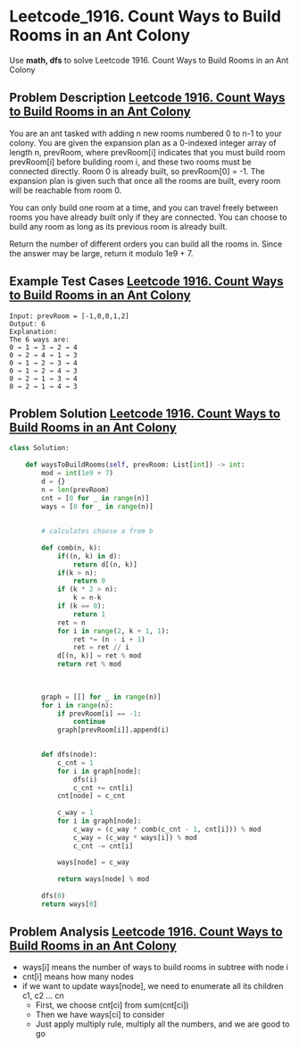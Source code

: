 # Leetcode_1916. Count Ways to Build Rooms in an Ant Colony



Use **math, dfs** to solve Leetcode 1916. Count Ways to Build Rooms in an Ant Colony
<!--more-->



## Problem Description [Leetcode 1916. Count Ways to Build Rooms in an Ant Colony](https://leetcode.com/problems/count-ways-to-build-rooms-in-an-ant-colony/)

<p>
You are an ant tasked with adding n new rooms numbered 0 to n-1 to your colony. You are given the expansion plan as a 0-indexed integer array of length n, prevRoom, where prevRoom[i] indicates that you must build room prevRoom[i] before building room i, and these two rooms must be connected directly. Room 0 is already built, so prevRoom[0] = -1. The expansion plan is given such that once all the rooms are built, every room will be reachable from room 0.

You can only build one room at a time, and you can travel freely between rooms you have already built only if they are connected. You can choose to build any room as long as its previous room is already built.

Return the number of different orders you can build all the rooms in. Since the answer may be large, return it modulo 1e9 + 7.
</p>




## Example Test Cases [Leetcode 1916. Count Ways to Build Rooms in an Ant Colony](https://leetcode.com/problems/count-ways-to-build-rooms-in-an-ant-colony/)

```
Input: prevRoom = [-1,0,0,1,2]
Output: 6
Explanation:
The 6 ways are:
0 → 1 → 3 → 2 → 4
0 → 2 → 4 → 1 → 3
0 → 1 → 2 → 3 → 4
0 → 1 → 2 → 4 → 3
0 → 2 → 1 → 3 → 4
0 → 2 → 1 → 4 → 3
```



## Problem Solution [Leetcode 1916. Count Ways to Build Rooms in an Ant Colony](https://leetcode.com/problems/count-ways-to-build-rooms-in-an-ant-colony/)

```python
class Solution:
    
    def waysToBuildRooms(self, prevRoom: List[int]) -> int:
        mod = int(1e9 + 7)
        d = {}
        n = len(prevRoom)
        cnt = [0 for _ in range(n)]
        ways = [0 for _ in range(n)]
        
        
        # calculates choose a from b
        
        def comb(n, k):
            if((n, k) in d):
                return d[(n, k)]
            if(k > n):
                return 0
            if (k * 2 > n):
                k = n-k
            if (k == 0):
                return 1
            ret = n
            for i in range(2, k + 1, 1):
                ret *= (n - i + 1)
                ret = ret // i
            d[(n, k)] = ret % mod
            return ret % mod

        
        
        graph = [[] for _ in range(n)]
        for i in range(n):
            if prevRoom[i] == -1:
                continue
            graph[prevRoom[i]].append(i)
        

        def dfs(node):
            c_cnt = 1
            for i in graph[node]:
                dfs(i)
                c_cnt += cnt[i]
            cnt[node] = c_cnt
            
            c_way = 1
            for i in graph[node]:
                c_way = (c_way * comb(c_cnt - 1, cnt[i])) % mod 
                c_way = (c_way * ways[i]) % mod
                c_cnt -= cnt[i]
                
            ways[node] = c_way
            
            return ways[node] % mod
        
        dfs(0)
        return ways[0]
```



## Problem Analysis [Leetcode 1916. Count Ways to Build Rooms in an Ant Colony](https://leetcode.com/problems/count-ways-to-build-rooms-in-an-ant-colony/)
- ways[i] means the number of ways to build rooms in subtree with node i
- cnt[i] means how many nodes 
- if we want to update ways[node], we need to enumerate all its children c1, c2 ... cn
    - First, we choose cnt[ci] from sum(cnt[ci])
    - Then we have ways[ci] to consider
    - Just apply multiply rule, multiply all the numbers, and we are good to go
